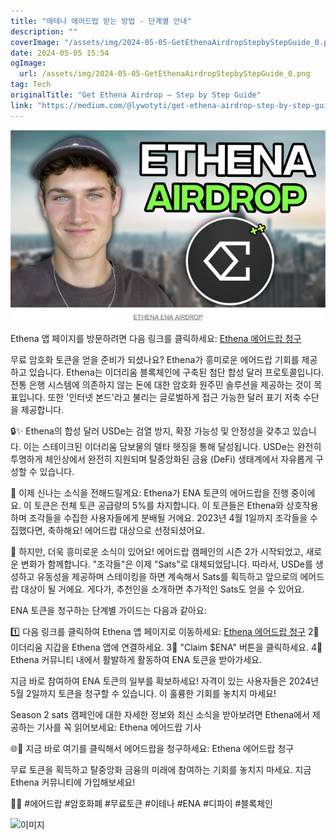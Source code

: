 ```yaml
---
title: "에테나 에어드랍 받는 방법 - 단계별 안내"
description: ""
coverImage: "/assets/img/2024-05-05-GetEthenaAirdropStepbyStepGuide_0.png"
date: 2024-05-05 15:54
ogImage: 
  url: /assets/img/2024-05-05-GetEthenaAirdropStepbyStepGuide_0.png
tag: Tech
originalTitle: "Get Ethena Airdrop — Step by Step Guide"
link: "https://medium.com/@lywotyti/get-ethena-airdrop-step-by-step-guide-7f9ad4be7d85"
---
```



![Ethena Airdrop Step by Step Guide](/assets/img/2024-05-05-GetEthenaAirdropStepbyStepGuide_0.png)

Ethena 앱 페이지를 방문하려면 다음 링크를 클릭하세요: [Ethena 에어드랍 청구](링크)

무료 암호화 토큰을 얻을 준비가 되셨나요? Ethena가 흥미로운 에어드랍 기회를 제공하고 있습니다. Ethena는 이더리움 블록체인에 구축된 첨단 합성 달러 프로토콜입니다. 전통 은행 시스템에 의존하지 않는 돈에 대한 암호화 원주민 솔루션을 제공하는 것이 목표입니다. 또한 '인터넷 본드'라고 불리는 글로벌하게 접근 가능한 달러 표기 저축 수단을 제공합니다.

🔒✨ Ethena의 합성 달러 USDe는 검열 방지, 확장 가능성 및 안정성을 갖추고 있습니다. 이는 스테이크된 이더리움 담보물의 델타 헷징을 통해 달성됩니다. USDe는 완전히 투명하게 체인상에서 완전히 지원되며 탈중앙화된 금융 (DeFi) 생태계에서 자유롭게 구성할 수 있습니다.



🚀 이제 신나는 소식을 전해드릴게요: Ethena가 ENA 토큰의 에어드랍을 진행 중이에요. 이 토큰은 전체 토큰 공급량의 5%를 차지합니다. 이 토큰들은 Ethena와 상호작용하며 조각들을 수집한 사용자들에게 분배될 거에요. 2023년 4월 1일까지 조각들을 수집했다면, 축하해요! 에어드랍 대상으로 선정되셨어요.

🎉 하지만, 더욱 흥미로운 소식이 있어요! 에어드랍 캠페인의 시즌 2가 시작되었고, 새로운 변화가 함께합니다. "조각들"은 이제 "Sats"로 대체되었답니다. 따라서, USDe를 생성하고 유동성을 제공하며 스테이킹을 하면 계속해서 Sats를 획득하고 앞으로의 에어드랍 대상이 될 거에요. 게다가, 추천인을 소개하면 추가적인 Sats도 얻을 수 있어요.

ENA 토큰을 청구하는 단계별 가이드는 다음과 같아요:

1️⃣ 다음 링크를 클릭하여 Ethena 앱 페이지로 이동하세요: [Ethena 에어드랍 청구](링크)
2️⃃ 이더리움 지갑을 Ethena 앱에 연결하세요.
3️⃃ "Claim $ENA" 버튼을 클릭하세요.
4️⃃ Ethena 커뮤니티 내에서 활발하게 활동하여 ENA 토큰을 받아가세요.



지금 바로 참여하여 ENA 토큰의 일부를 확보하세요! 자격이 있는 사용자들은 2024년 5월 2일까지 토큰을 청구할 수 있습니다. 이 훌륭한 기회를 놓치지 마세요!

Season 2 sats 캠페인에 대한 자세한 정보와 최신 소식을 받아보려면 Ethena에서 제공하는 기사를 꼭 읽어보세요: Ethena 에어드랍 기사

🌐🔗 지금 바로 여기를 클릭해서 에어드랍을 청구하세요: Ethena 에어드랍 청구

무료 토큰을 획득하고 탈중앙화 금융의 미래에 참여하는 기회를 놓치지 마세요. 지금 Ethena 커뮤니티에 가입해보세요!



🚀🆓 #에어드랍 #암호화폐 #무료토큰 #이테나 #ENA #디파이 #블록체인

![이미지](/assets/img/2024-05-05-이테나에어드랍단계별가이드_1.png)